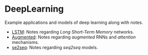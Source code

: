 # DeepLearning
Example applications and models of deep learning along with notes.

- [LSTM](LSTM): Notes regarding *Long Short-Term Memory* networks.
- [Augmented](Augmented): Notes regarding *augmented* RNNs and *attention* mechanisms.
- [se2seq](seq2seq): Notes regarding *seq2seq* models.

